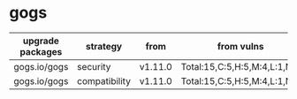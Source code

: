 # gogs

| upgrade packages | strategy      | from    | from vulns                   | to      | to vulns                    |
| ---------------- | ------------- | ------- | ---------------------------- | ------- | --------------------------- |
| gogs.io/gogs     | security      | v1.11.0 | Total:15,C:5,H:5,M:4,L:1,N:0 | v0.12.9 | Total:1,C:1,H:2,M:0,L:0,N:0 |
| gogs.io/gogs     | compatibility | v1.11.0 | Total:15,C:5,H:5,M:4,L:1,N:0 | v0.12.8 | Total:5,C:3,H:1,M:1,L:0,N:0 |
